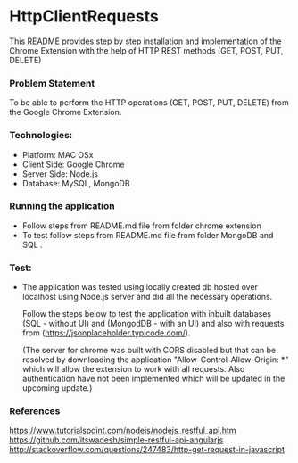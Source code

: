 # HttpClientRequests #

This README provides step by step installation and implementation of the Chrome Extension with the help of HTTP REST methods (GET, POST, PUT, DELETE)

### Problem Statement ###

To be able to perform the HTTP operations (GET, POST, PUT, DELETE) from the Google Chrome Extension.

### Technologies: ###

* Platform: MAC OSx
* Client Side: Google Chrome
* Server Side: Node.js
* Database: MySQL, MongoDB


### Running the application ###

* Follow steps from README.md file from folder chrome extension
* To test follow steps from README.md file from folder MongoDB and SQL .

### Test: ###

* The application was tested using locally created db hosted over localhost using Node.js server   and did all the necessary operations.
  
  Follow the steps below to test the application with inbuilt databases (SQL - without UI) and (MongodDB - with an UI) and also with requests from
  (https://jsonplaceholder.typicode.com/). 

  (The server for chrome was built with CORS disabled but that can be resolved by downloading the application "Allow-Control-Allow-Origin: *"
  which will allow the extension to work with all requests. Also authentication have not been implemented which will be updated in the upcoming 
  update.)
  

### References ###

https://www.tutorialspoint.com/nodejs/nodejs_restful_api.htm
https://github.com/itswadesh/simple-restful-api-angularjs
http://stackoverflow.com/questions/247483/http-get-request-in-javascript
    
